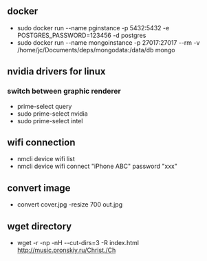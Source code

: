 ## docker

- sudo docker run --name pginstance -p 5432:5432 -e POSTGRES_PASSWORD=123456 -d postgres
- sudo docker run --name mongoinstance -p 27017:27017 --rm -v /home/jc/Documents/deps/mongodata:/data/db mongo

## nvidia drivers for linux

### switch between graphic renderer
- prime-select query
- sudo prime-select nvidia
- sudo prime-select intel

## wifi connection

- nmcli device wifi list
- nmcli device wifi connect "iPhone ABC" password "xxx"

## convert image

- convert cover.jpg -resize 700 out.jpg

## wget directory

- wget -r -np -nH --cut-dirs=3 -R index.html http://music.pronskiy.ru/Christ./Ch